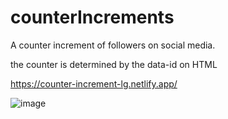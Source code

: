 # counterIncrements

A counter increment of followers on social media.

the counter is determined by the data-id on HTML

https://counter-increment-lg.netlify.app/

![image](https://user-images.githubusercontent.com/72318958/184116907-57c2c1d6-ccd6-439e-a137-bb446727b573.png)
